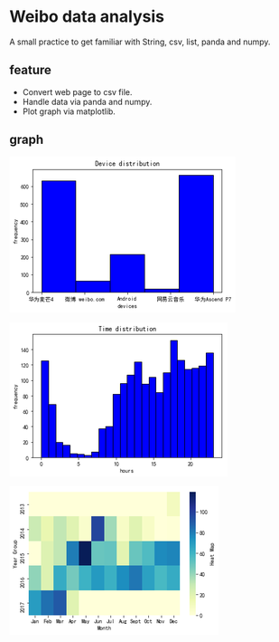 # Weibo data analysis

A small practice to get familiar with String, csv, list, panda and numpy.

## feature

* Convert web page to csv file.
* Handle data via panda and numpy.
* Plot graph via matplotlib.

## graph

![Device distribution](img/device_distribution.png)

![Sending time distribution](img/time_distribution.png)

![Heat map](img/heat_map.png)
